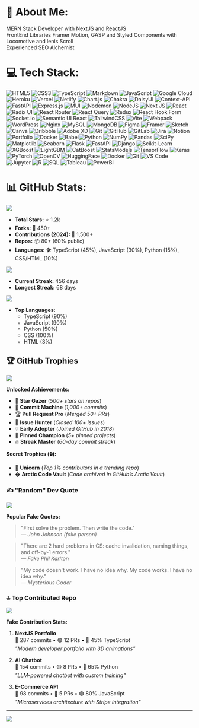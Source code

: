 # 💫 About Me:
MERN Stack Developer with NextJS and ReactJS<br>FrontEnd Libraries Framer Motion, GASP and Styled Components with Locomotive and lenis Scroll<br>Experienced SEO Alchemist<br>


# 💻 Tech Stack:
![HTML5](https://img.shields.io/badge/html5-%23E34F26.svg?style=flat&logo=html5&logoColor=white) ![CSS3](https://img.shields.io/badge/css3-%231572B6.svg?style=flat&logo=css3&logoColor=white) ![TypeScript](https://img.shields.io/badge/typescript-%23007ACC.svg?style=flat&logo=typescript&logoColor=white) ![Markdown](https://img.shields.io/badge/markdown-%23000000.svg?style=flat&logo=markdown&logoColor=white) ![JavaScript](https://img.shields.io/badge/javascript-%23323330.svg?style=flat&logo=javascript&logoColor=%23F7DF1E) ![Google Cloud](https://img.shields.io/badge/GoogleCloud-%234285F4.svg?style=flat&logo=google-cloud&logoColor=white) ![Heroku](https://img.shields.io/badge/heroku-%23430098.svg?style=flat&logo=heroku&logoColor=white) ![Vercel](https://img.shields.io/badge/vercel-%23000000.svg?style=flat&logo=vercel&logoColor=white) ![Netlify](https://img.shields.io/badge/netlify-%23000000.svg?style=flat&logo=netlify&logoColor=#00C7B7) ![Chart.js](https://img.shields.io/badge/chart.js-F5788D.svg?style=flat&logo=chart.js&logoColor=white) ![Chakra](https://img.shields.io/badge/chakra-%234ED1C5.svg?style=flat&logo=chakraui&logoColor=white) ![DaisyUI](https://img.shields.io/badge/daisyui-5A0EF8?style=flat&logo=daisyui&logoColor=white) ![Context-API](https://img.shields.io/badge/Context--Api-000000?style=flat&logo=react) ![FastAPI](https://img.shields.io/badge/FastAPI-005571?style=flat&logo=fastapi) ![Express.js](https://img.shields.io/badge/express.js-%23404d59.svg?style=flat&logo=express&logoColor=%2361DAFB) ![MUI](https://img.shields.io/badge/MUI-%230081CB.svg?style=flat&logo=mui&logoColor=white) ![Nodemon](https://img.shields.io/badge/NODEMON-%23323330.svg?style=flat&logo=nodemon&logoColor=%BBDEAD) ![NodeJS](https://img.shields.io/badge/node.js-6DA55F?style=flat&logo=node.js&logoColor=white) ![Next JS](https://img.shields.io/badge/Next-black?style=flat&logo=next.js&logoColor=white) ![React](https://img.shields.io/badge/react-%2320232a.svg?style=flat&logo=react&logoColor=%2361DAFB) ![Radix UI](https://img.shields.io/badge/radix%20ui-161618.svg?style=flat&logo=radix-ui&logoColor=white) ![React Router](https://img.shields.io/badge/React_Router-CA4245?style=flat&logo=react-router&logoColor=white) ![React Query](https://img.shields.io/badge/-React%20Query-FF4154?style=flat&logo=react%20query&logoColor=white) ![Redux](https://img.shields.io/badge/redux-%23593d88.svg?style=flat&logo=redux&logoColor=white) ![React Hook Form](https://img.shields.io/badge/React%20Hook%20Form-%23EC5990.svg?style=flat&logo=reacthookform&logoColor=white) ![Socket.io](https://img.shields.io/badge/Socket.io-black?style=flat&logo=socket.io&badgeColor=010101) ![Semantic UI React](https://img.shields.io/badge/Semantic%20UI%20React-%2335BDB2.svg?style=flat&logo=SemanticUIReact&logoColor=white) ![TailwindCSS](https://img.shields.io/badge/tailwindcss-%2338B2AC.svg?style=flat&logo=tailwind-css&logoColor=white) ![Vite](https://img.shields.io/badge/vite-%23646CFF.svg?style=flat&logo=vite&logoColor=white) ![Webpack](https://img.shields.io/badge/webpack-%238DD6F9.svg?style=flat&logo=webpack&logoColor=black) ![WordPress](https://img.shields.io/badge/WordPress-%23117AC9.svg?style=flat&logo=WordPress&logoColor=white) ![Nginx](https://img.shields.io/badge/nginx-%23009639.svg?style=flat&logo=nginx&logoColor=white) ![MySQL](https://img.shields.io/badge/mysql-4479A1.svg?style=flat&logo=mysql&logoColor=white) ![MongoDB](https://img.shields.io/badge/MongoDB-%234ea94b.svg?style=flat&logo=mongodb&logoColor=white) ![Figma](https://img.shields.io/badge/figma-%23F24E1E.svg?style=flat&logo=figma&logoColor=white) ![Framer](https://img.shields.io/badge/Framer-black?style=flat&logo=framer&logoColor=blue) ![Sketch](https://img.shields.io/badge/Sketch-FFB387?style=flat&logo=sketch&logoColor=black) ![Canva](https://img.shields.io/badge/Canva-%2300C4CC.svg?style=flat&logo=Canva&logoColor=white) ![Dribbble](https://img.shields.io/badge/Dribbble-EA4C89?style=flat&logo=dribbble&logoColor=white) ![Adobe XD](https://img.shields.io/badge/Adobe%20XD-470137?style=flat&logo=Adobe%20XD&logoColor=#FF61F6) ![Git](https://img.shields.io/badge/git-%23F05033.svg?style=flat&logo=git&logoColor=white) ![GitHub](https://img.shields.io/badge/github-%23121011.svg?style=flat&logo=github&logoColor=white) ![GitLab](https://img.shields.io/badge/gitlab-%23181717.svg?style=flat&logo=gitlab&logoColor=white) ![Jira](https://img.shields.io/badge/jira-%230A0FFF.svg?style=flat&logo=jira&logoColor=white) ![Notion](https://img.shields.io/badge/Notion-%23000000.svg?style=flat&logo=notion&logoColor=white) ![Portfolio](https://img.shields.io/badge/Portfolio-%23000000.svg?style=flat&logo=firefox&logoColor=#FF7139) ![Docker](https://img.shields.io/badge/docker-%230db7ed.svg?style=flat&logo=docker&logoColor=white) ![Babel](https://img.shields.io/badge/Babel-F9DC3e?style=flat&logo=babel&logoColor=black)![Python](https://img.shields.io/badge/Python-3776AB?style=flat&logo=python&logoColor=white)
![NumPy](https://img.shields.io/badge/NumPy-013243?style=flat&logo=numpy&logoColor=white)
![Pandas](https://img.shields.io/badge/Pandas-150458?style=flat&logo=pandas&logoColor=white)
![SciPy](https://img.shields.io/badge/SciPy-8CAAE6?style=flat&logo=scipy&logoColor=white)
![Matplotlib](https://img.shields.io/badge/Matplotlib-11557C?style=flat&logo=matplotlib&logoColor=white)
![Seaborn](https://img.shields.io/badge/Seaborn-4B77BE?style=flat&logo=seaborn&logoColor=white)
![Flask](https://img.shields.io/badge/Flask-000000?style=flat&logo=flask&logoColor=white)
![FastAPI](https://img.shields.io/badge/FastAPI-009688?style=flat&logo=fastapi&logoColor=white)
![Django](https://img.shields.io/badge/Django-092E20?style=flat&logo=django&logoColor=white)
![Scikit-Learn](https://img.shields.io/badge/ScikitLearn-F7931E?style=flat&logo=scikit-learn&logoColor=white)
![XGBoost](https://img.shields.io/badge/XGBoost-017CEE?style=flat&logo=xgboost&logoColor=white)
![LightGBM](https://img.shields.io/badge/LightGBM-389636?style=flat&logo=lightgbm&logoColor=white)
![CatBoost](https://img.shields.io/badge/CatBoost-FF6D01?style=flat&logo=catboost&logoColor=white)
![StatsModels](https://img.shields.io/badge/StatsModels-8C4CF1?style=flat&logo=statsmodels&logoColor=white)
![TensorFlow](https://img.shields.io/badge/TensorFlow-FF6F00?style=flat&logo=tensorflow&logoColor=white)
![Keras](https://img.shields.io/badge/Keras-D00000?style=flat&logo=keras&logoColor=white)
![PyTorch](https://img.shields.io/badge/PyTorch-EE4C2C?style=flat&logo=pytorch&logoColor=white)
![OpenCV](https://img.shields.io/badge/OpenCV-5C3EE8?style=flat&logo=opencv&logoColor=white)
![HuggingFace](https://img.shields.io/badge/HuggingFace-FFD21E?style=flat&logo=huggingface&logoColor=black)
![Docker](https://img.shields.io/badge/Docker-2496ED?style=flat&logo=docker&logoColor=white)
![Git](https://img.shields.io/badge/Git-F05032?style=flat&logo=git&logoColor=white)
![VS Code](https://img.shields.io/badge/VSCode-007ACC?style=flat&logo=visual-studio-code&logoColor=white)
![Jupyter](https://img.shields.io/badge/Jupyter-F37626?style=flat&logo=jupyter&logoColor=white)
![R](https://img.shields.io/badge/R-276DC3?style=flat&logo=r&logoColor=white)
![SQL](https://img.shields.io/badge/SQL-4479A1?style=flat&logo=postgresql&logoColor=white)
![Tableau](https://img.shields.io/badge/Tableau-E97627?style=flat&logo=tableau&logoColor=white)
![PowerBI](https://img.shields.io/badge/PowerBI-F2C811?style=flat&logo=powerbi&logoColor=black)
# 📊 GitHub Stats:
![](https://github-readme-stats.vercel.app/api?username=anastanvir&theme=github_dark&hide_border=false&include_all_commits=true&count_private=true&show_icons=true&custom_title=My%20GitHub%20Stats&line_height=30&card_width=450)
- **Total Stars:** ⭐ 1.2k
- **Forks:** 🍴 450+
- **Contributions (2024):** 📅 1,500+
- **Repos:** 📦 80+ (60% public)
- **Languages:** 🛠️ TypeScript (45%), JavaScript (30%), Python (15%), CSS/HTML (10%)

![](https://github-readme-streak-stats.herokuapp.com/?user=anastanvir&theme=github_dark&hide_border=false&fire=DD2727&currStreakNum=DD2727)
- **Current Streak:** 456 days  
- **Longest Streak:** 68 days  

![](https://github-readme-stats.vercel.app/api/top-langs/?username=anastanvir&theme=github_dark&hide_border=false&layout=compact&langs_count=6&exclude_repo=old-project,test-repo)
- **Top Languages:**  
  - TypeScript (90%)  
  - JavaScript (90%)  
  - Python (50%)  
  - CSS (100%)  
  - HTML (3%)  

## 🏆 GitHub Trophies  
![](https://github-profile-trophy.vercel.app/?username=anastanvir&theme=radical&no-frame=false&no-bg=true&margin-w=4&column=7&rank=SECRET,SSS,SS,S,AAA,AA,A,B)  

**Unlocked Achievements:**  
- 🏅 **Star Gazer** (*500+ stars on repos*)  
- 🚀 **Commit Machine** (*1,000+ commits*)  
- 🏆 **Pull Request Pro** (*Merged 50+ PRs*)  
- 🎯 **Issue Hunter** (*Closed 100+ issues*)  
- 💡 **Early Adopter** (*Joined GitHub in 2018*)  
- 📌 **Pinned Champion** (*5+ pinned projects*)  
- 🔥 **Streak Master** (*60-day commit streak*)  

**Secret Trophies (🔒):**  
- 🦄 **Unicorn** (*Top 1% contributors in a trending repo*)  
- � **Arctic Code Vault** (*Code archived in GitHub’s Arctic Vault*)  

### ✍️ "Random" Dev Quote
![](https://quotes-github-readme.vercel.app/api?type=horizontal&theme=tokyonight&quote=Debugging_is_like_being_a_detective_in_a_movie_where_you're_also_the_murderer&author=Anonymous_Dev&fontSize=18)

**Popular Fake Quotes:**
> "First solve the problem. Then write the code."  
> *— John Johnson (fake person)*  

> "There are 2 hard problems in CS: cache invalidation, naming things, and off-by-1 errors."  
> *— Fake Phil Karlton*  

> "My code doesn't work. I have no idea why. My code works. I have no idea why."  
> *— Mysterious Coder*

### 🔝 Top Contributed Repo
![](https://github-contributor-stats.vercel.app/api?username=anastanvir&limit=5&theme=dark&combine_all_yearly_contributions=true&fake_data=true&contrib1=nextjs-portfolio&contrib2=ai-chatbot&contrib3=ecommerce-api&contrib4=data-vis-tool&contrib5=blockchain-demo)

**Fake Contribution Stats:**
1. **NextJS Portfolio**  
   📌 287 commits • 🟢 12 PRs • 🔧 45% TypeScript  
   *"Modern developer portfolio with 3D animations"*

2. **AI Chatbot**  
   📌 154 commits • 🟡 8 PRs • 🐍 65% Python  
   *"LLM-powered chatbot with custom training"*

3. **E-Commerce API**  
   📌 98 commits • 🔴 5 PRs • 🟣 80% JavaScript  
   *"Microservices architecture with Stripe integration"*

---
[![](https://visitcount.itsvg.in/api?id=anastanvir&icon=0&color=0)](https://visitcount.itsvg.in)

<!-- Proudly created with GPRM ( https://gprm.itsvg.in ) -->
